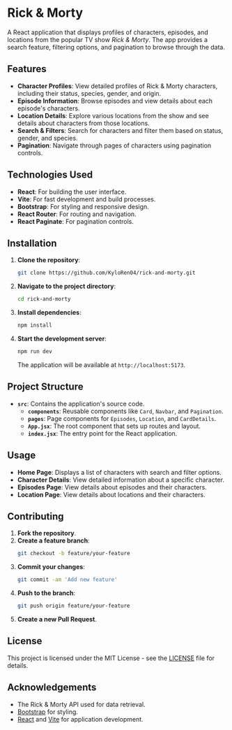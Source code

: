 # Rick & Morty

A React application that displays profiles of characters, episodes, and locations from the popular TV show *Rick & Morty*. The app provides a search feature, filtering options, and pagination to browse through the data.

## Features

- **Character Profiles**: View detailed profiles of Rick & Morty characters, including their status, species, gender, and origin.
- **Episode Information**: Browse episodes and view details about each episode's characters.
- **Location Details**: Explore various locations from the show and see details about characters from those locations.
- **Search & Filters**: Search for characters and filter them based on status, gender, and species.
- **Pagination**: Navigate through pages of characters using pagination controls.

## Technologies Used

- **React**: For building the user interface.
- **Vite**: For fast development and build processes.
- **Bootstrap**: For styling and responsive design.
- **React Router**: For routing and navigation.
- **React Paginate**: For pagination controls.

## Installation

1. **Clone the repository**:
    ```bash
    git clone https://github.com/KyloRen04/rick-and-morty.git
    ```

2. **Navigate to the project directory**:
    ```bash
    cd rick-and-morty
    ```

3. **Install dependencies**:
    ```bash
    npm install
    ```

4. **Start the development server**:
    ```bash
    npm run dev
    ```

   The application will be available at `http://localhost:5173`.

## Project Structure

- **`src`**: Contains the application's source code.
  - **`components`**: Reusable components like `Card`, `Navbar`, and `Pagination`.
  - **`pages`**: Page components for `Episodes`, `Location`, and `CardDetails`.
  - **`App.jsx`**: The root component that sets up routes and layout.
  - **`index.jsx`**: The entry point for the React application.

## Usage

- **Home Page**: Displays a list of characters with search and filter options.
- **Character Details**: View detailed information about a specific character.
- **Episodes Page**: View details about episodes and their characters.
- **Location Page**: View details about locations and their characters.

## Contributing

1. **Fork the repository**.
2. **Create a feature branch**:
    ```bash
    git checkout -b feature/your-feature
    ```
3. **Commit your changes**:
    ```bash
    git commit -am 'Add new feature'
    ```
4. **Push to the branch**:
    ```bash
    git push origin feature/your-feature
    ```
5. **Create a new Pull Request**.

## License

This project is licensed under the MIT License - see the [LICENSE](LICENSE) file for details.

## Acknowledgements

- The Rick & Morty API used for data retrieval.
- [Bootstrap](https://getbootstrap.com/) for styling.
- [React](https://reactjs.org/) and [Vite](https://vitejs.dev/) for application development.
